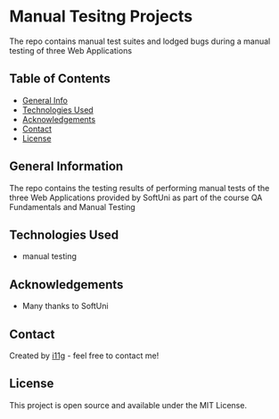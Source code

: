 # Manual Tesitng Projects
The repo contains manual test suites and lodged bugs during a manual testing of three Web Applications   

## Table of Contents
* [General Info](#general-information)
* [Technologies Used](#technologies-used)
* [Acknowledgements](#acknowledgements)
* [Contact](#contact)
* [License](#license) 

## General Information
The repo contains the testing results of performing manual tests of the three Web Applications provided by 
SoftUni as part of the course QA Fundamentals and Manual Testing

## Technologies Used
- manual testing

## Acknowledgements

- Many thanks to SoftUni

## Contact
Created by [i11g](https:/i11g.github.io/) - feel free to contact me!

## License 
This project is open source and available under the MIT License. 
